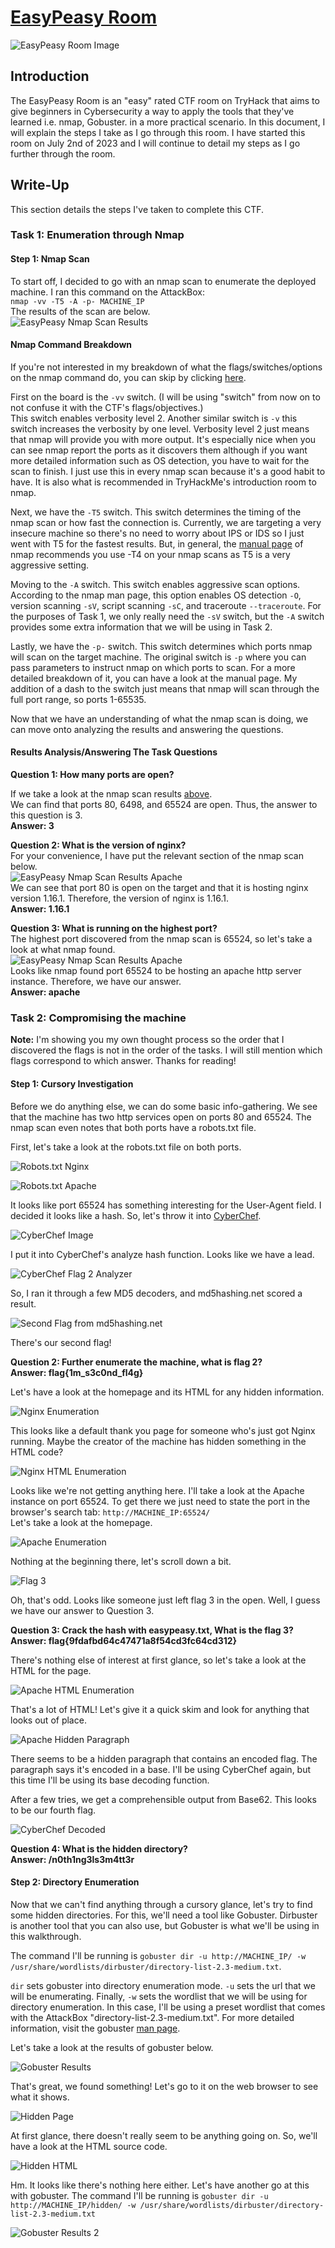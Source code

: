 # [EasyPeasy Room](https://tryhackme.com/room/easypeasyctf)
![EasyPeasy Room Image](/resources/easypeasy/EasyPeasy.png)
## Introduction
The EasyPeasy Room is an "easy" rated CTF room on TryHack that aims to give beginners in Cybersecurity a way to apply the tools that they've learned i.e. nmap, Gobuster. in a more practical scenario. In this document, I will explain the steps I take as I go through this room. I have started this room on July 2nd of 2023 and I will continue to detail my steps as I go further through the room.

## Write-Up
This section details the steps I've taken to complete this CTF.

### Task 1: Enumeration through Nmap
#### Step 1: Nmap Scan
To start off, I decided to go with an nmap scan to enumerate the deployed machine. I ran this command on the AttackBox:   
`nmap -vv -T5 -A -p- MACHINE_IP`  
The results of the scan are below.  
![EasyPeasy Nmap Scan Results](/resources/easypeasy/EasyPeasyNmapScan.png)
#### Nmap Command Breakdown
If you're not interested in my breakdown of what the flags/switches/options on the nmap command do, you can skip by clicking [here](https://github.com/RawBoeuf/thm-ctf-writeups/edit/main/EasyPeasy.md#results-analysisanswering-the-task-questions).

First on the board is the `-vv` switch. (I will be using "switch" from now on to not confuse it with the CTF's flags/objectives.)  
This switch enables verbosity level 2. Another similar switch is `-v` this switch increases the verbosity by one level. Verbosity level 2 just means that nmap will provide you with more output. It's especially nice when you can see nmap report the ports as it discovers them although if you want more detailed information such as OS detection, you have to wait for the scan to finish. I just use this in every nmap scan because it's a good habit to have. It is also what is recommended in TryHackMe's introduction room to nmap.  

Next, we have the `-T5` switch. This switch determines the timing of the nmap scan or how fast the connection is. Currently, we are targeting a very insecure machine so there's no need to worry about IPS or IDS so I just went with T5 for the fastest results. But, in general, the [manual page](https://linux.die.net/man/1/nmap) of nmap recommends you use -T4 on your nmap scans as T5 is a very aggressive setting.

Moving to the `-A` switch. This switch enables aggressive scan options. According to the nmap man page, this option enables OS detection `-O`, version scanning `-sV`, script scanning `-sC`, and traceroute `--traceroute`. For the purposes of Task 1, we only really need the `-sV` switch, but the `-A` switch provides some extra information that we will be using in Task 2.

Lastly, we have the `-p-` switch. This switch determines which ports nmap will scan on the target machine. The original switch is `-p` where you can pass parameters to instruct nmap on which ports to scan. For a more detailed breakdown of it, you can have a look at the manual page. My addition of a dash to the switch just means that nmap will scan through the full port range, so ports 1-65535.

Now that we have an understanding of what the nmap scan is doing, we can move onto analyzing the results and answering the questions.

#### Results Analysis/Answering The Task Questions
**Question 1: How many ports are open?**  

If we take a look at the nmap scan results [above](https://github.com/RawBoeuf/thm-ctf-writeups/edit/main/EasyPeasy.md#step-1-nmap-scan).   
We can find that ports 80, 6498, and 65524 are open. Thus, the answer to this question is 3.  
**Answer: 3**   

**Question 2: What is the version of nginx?**  
For your convenience, I have put the relevant section of the nmap scan below.  
 ![EasyPeasy Nmap Scan Results Apache](/resources/easypeasy/EasyPeasyNmapNginx.png)  
We can see that port 80 is open on the target and that it is hosting nginx version 1.16.1. Therefore, the version of nginx is 1.16.1.  
**Answer: 1.16.1**

**Question 3: What is running on the highest port?**  
The highest port discovered from the nmap scan is 65524, so let's take a look at what nmap found.  
![EasyPeasy Nmap Scan Results Apache](/resources/easypeasy/EasyPeasyNmapApache.png)  
Looks like nmap found port 65524 to be hosting an apache http server instance. Therefore, we have our answer.  
**Answer: apache**   

### Task 2: Compromising the machine  
**Note:** I'm showing you my own thought process so the order that I discovered the flags is not in the order of the tasks. I will still mention which flags correspond to which answer. Thanks for reading!
#### Step 1: Cursory Investigation
Before we do anything else, we can do some basic info-gathering. We see that the machine has two http services open on ports 80 and 65524. The nmap scan even notes that both ports have a robots.txt file.

First, let's take a look at the robots.txt file on both ports.  

![Robots.txt Nginx](/resources/easypeasy/EasyPeasyNginxRobotsTxt.png)  

![Robots.txt Apache](/resources/easypeasy/EasyPeasyApacheRobotsTxt.png)  

It looks like port 65524 has something interesting for the User-Agent field. I decided it looks like a hash. So, let's throw it into [CyberChef](https://cyberchef.org/).   

![CyberChef Image](/resources/easypeasy/CyberChef.png)  

I put it into CyberChef's analyze hash function. Looks like we have a lead.  

![CyberChef Flag 2 Analyzer](/resources/easypeasy/EasyPeasyFlag2CyberChef.png)  

So, I ran it through a few MD5 decoders, and md5hashing.net scored a result.  

![Second Flag from md5hashing.net](/resources/easypeasy/Task2SecondFlagDecode.png)   

There's our second flag!  

**Question 2: Further enumerate the machine, what is flag 2?**  
**Answer: flag{1m_s3c0nd_fl4g}**  

Let's have a look at the homepage and its HTML for any hidden information.  

![Nginx Enumeration](/resources/easypeasy/EasyPeasyNginxHomepage.png)  

This looks like a default thank you page for someone who's just got Nginx running. Maybe the creator of the machine has hidden something in the HTML code?  

![Nginx HTML Enumeration](/resources/easypeasy/EasyPeasyNginxHomepageHTML.png)   

Looks like we're not getting anything here. I'll take a look at the Apache instance on port 65524. To get there we just need to state the port in the browser's search tab: ``http://MACHINE_IP:65524/``  
Let's take a look at the homepage.  

![Apache Enumeration](/resources/easypeasy/EasyPeasyApacheHomepage.png)  

Nothing at the beginning there, let's scroll down a bit.    

![Flag 3](/resources/easypeasy/EasyPeasyFlag3.png)   

Oh, that's odd. Looks like someone just left flag 3 in the open. Well, I guess we have our answer to Question 3.  

**Question 3: Crack the hash with easypeasy.txt, What is the flag 3?**  
**Answer: flag{9fdafbd64c47471a8f54cd3fc64cd312}**  

There's nothing else of interest at first glance, so let's take a look at the HTML for the page.  

![Apache HTML Enumeration](/resources/easypeasy/EasyPeasyApacheHomepageHTML.png)  

That's a lot of HTML! Let's give it a quick skim and look for anything that looks out of place.  

![Apache Hidden Paragraph](/resources/easypeasy/HiddenParagraph.png)

There seems to be a hidden paragraph that contains an encoded flag. The paragraph says it's encoded in a base. I'll be using CyberChef again, but this time I'll be using its base decoding function. 

After a few tries, we get a comprehensible output from Base62. This looks to be our fourth flag.

![CyberChef Decoded](/resources/easypeasy/EasyPeasyFourthFlag.png)  

**Question 4: What is the hidden directory?**  
**Answer: /n0th1ng3ls3m4tt3r**  

#### Step 2: Directory Enumeration  
Now that we can't find anything through a cursory glance, let's try to find some hidden directories. For this, we'll need a tool like Gobuster. Dirbuster is another tool that you can also use, but Gobuster is what we'll be using in this walkthrough.  

The command I'll be running is `gobuster dir -u http://MACHINE_IP/ -w /usr/share/wordlists/dirbuster/directory-list-2.3-medium.txt`.  

`dir` sets gobuster into directory enumeration mode. `-u` sets the url that we will be enumerating. Finally, `-w` sets the wordlist that we will be using for directory enumeration. In this case, I'll be using a preset wordlist that comes with the AttackBox "directory-list-2.3-medium.txt". For more detailed information, visit the gobuster [man page](https://www.kali.org/tools/gobuster/).  

Let's take a look at the results of gobuster below.  

![Gobuster Results](/resources/easypeasy/GobusterNginxResults1.png)  

That's great, we found something! Let's go to it on the web browser to see what it shows.  

![Hidden Page](/resources/easypeasy/EasyPeasyHidden.png)   

At first glance, there doesn't really seem to be anything going on. So, we'll have a look at the HTML source code.

![Hidden HTML](/resources/easypeasy/EasyPeasyHiddenHTML.png)

Hm. It looks like there's nothing here either. Let's have another go at this with gobuster. The command I'll be running is `gobuster dir -u http://MACHINE_IP/hidden/ -w /usr/share/wordlists/dirbuster/directory-list-2.3-medium.txt`  

![Gobuster Results 2](/resources/easypeasy/)
